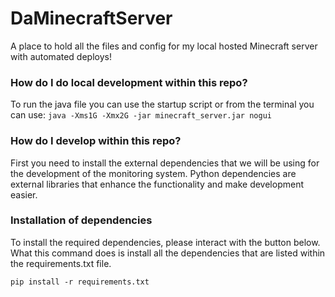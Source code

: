 # DaMinecraftServer
A place to hold all the files and config for my local hosted Minecraft server with automated deploys!

### How do I do local development within this repo?
To run the java file you can use the startup script or from the terminal you can use:
```java -Xms1G -Xmx2G -jar minecraft_server.jar nogui```

### How do I develop within this repo?
First you need to install the external dependencies that we will be using for the development of the monitoring system.
Python dependencies are external libraries that enhance the functionality and make development easier.

### Installation of dependencies

To install the required dependencies, please interact with the button below. What this command does is install all the dependencies that are listed within
the requirements.txt file.


```pip install -r requirements.txt```


